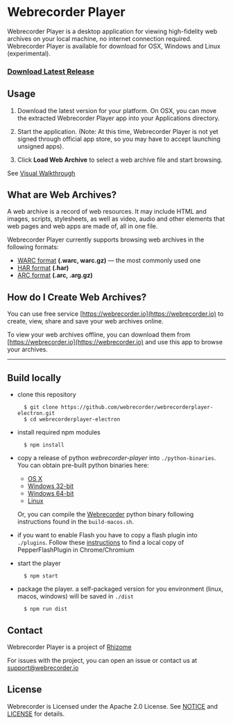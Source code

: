 # Webrecorder Player

Webrecorder Player is a desktop application for viewing high-fidelity web archives on your local machine, no internet connection required. Webrecorder Player is available for download for OSX, Windows and Linux (experimental).

### [Download Latest Release](https://github.com/webrecorder/webrecorderplayer-electron/releases/latest)

## Usage

1) Download the latest version for your platform. On OSX, you can move the extracted Webrecorder Player app into your Applications directory.

2) Start the application. (Note: At this time, Webrecorder Player is not yet signed through official app store, so you may have to accept launching unsigned apps).

3) Click **Load Web Archive** to select a web archive file and start browsing.

See [Visual Walkthrough](walkthrough.md)


## What are Web Archives?

A web archive is a record of web resources. It may include HTML and images, scripts, stylesheets, as well as video, audio and other elements that web pages and web apps are made of, all in one file.

Webrecorder Player currently supports browsing web archives in the following formats:

- [WARC format](https://en.wikipedia.org/wiki/Web_ARChive) **(.warc, warc.gz)** — the most commonly used one
- [HAR format](https://en.wikipedia.org/wiki/.har) **(.har)**
- [ARC format](http://archive.org/web/researcher/ArcFileFormat.php) **(.arc, .arg.gz)**


## How do I Create Web Archives?
You can use free service [https://webrecorder.io](https://webrecorder.io) to create, view, share and save your web archives online.

To view your web archives offline, you can download them from [https://webrecorder.io](https://webrecorder.io) and use this app to browse your archives.




------

## Build locally

- clone this repository

		$ git clone https://github.com/webrecorder/webrecorderplayer-electron.git
		$ cd webrecorderplayer-electron

- install required npm modules

		$ npm install

- copy a release of python *webrecorder-player* into `./python-binaries`. You can obtain pre-built python binaries here:
  - [OS X](https://s3.amazonaws.com/webrecorder-builds/webrecorder-player/develop/webrecorder-player-osx)
  - [Windows 32-bit](https://s3.amazonaws.com/webrecorder-builds/webrecorder-player/develop/webrecorder-player-win-x32.exe)
  - [Windows 64-bit](https://s3.amazonaws.com/webrecorder-builds/webrecorder-player/develop/webrecorder-player-win-x64.exe)
  - [Linux](https://s3.amazonaws.com/webrecorder-builds/webrecorder-player/develop/webrecorder-player-linux)
  
  Or, you can compile the [Webrecorder](https://github.com/webrecorder/webrecorder) python binary following instructions found in the `build-macos.sh`.

- if you want to enable Flash you have to copy a flash plugin into `./plugins`. Follow these [instructions](plugins/README.md) to find a local copy of PepperFlashPlugin in Chrome/Chromium

- start the player

    	$ npm start

- package the player. a self-packaged version for you environment (linux, macos, windows) will be saved in `./dist`

        $ npm run dist

## Contact

Webrecorder Player is a project of [Rhizome](https://rhizome.org)

For issues with the project, you can open an issue or contact us at [support@webrecorder.io](mailto:support@webrecorder.io)


## License

Webrecorder is Licensed under the Apache 2.0 License. See [NOTICE](NOTICE) and [LICENSE](LICENSE) for details.


